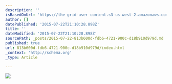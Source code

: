 ```yaml
---
description: ''
isBasedOnUrl: 'https://the-grid-user-content.s3-us-west-2.amazonaws.com/03015989-93a4-4384-803f-e2c7fd2e3c02.jpg'
author: []
datePublished: '2015-07-22T21:10:28.898Z'
title: ''
dateModified: '2015-07-22T21:10:28.898Z'
sourcePath: _posts/2015-07-22-813b600d-fdb6-4721-900c-d18b910d979d.md
published: true
url: 813b600d-fdb6-4721-900c-d18b910d979d/index.html
_context: 'http://schema.org'
_type: Article

---
```

![](https://the-grid-user-content.s3-us-west-2.amazonaws.com/03015989-93a4-4384-803f-e2c7fd2e3c02.jpg)
